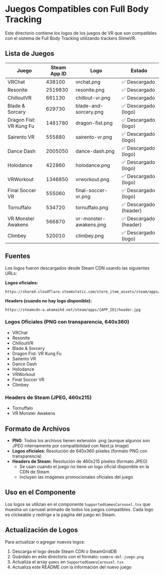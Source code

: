 # Juegos Compatibles con Full Body Tracking

Este directorio contiene los logos de los juegos de VR que son compatibles con el sistema de Full Body Tracking utilizando trackers SlimeVR.

## Lista de Juegos

| Juego | Steam App ID | Logo | Estado |
|-------|-------------|------|--------|
| VRChat | 438100 | vrchat.png | ✅ Descargado |
| Resonite | 2519830 | resonite.png | ✅ Descargado |
| ChilloutVR | 661130 | chillout-vr.png | ✅ Descargado |
| Blade & Sorcery | 629730 | blade-and-sorcery.png | ✅ Descargado (logo) |
| Dragon Fist: VR Kung Fu | 1481780 | dragon-fist.png | ✅ Descargado (logo) |
| Sairento VR | 555880 | sairento-vr.png | ✅ Descargado (logo) |
| Dance Dash | 2005050 | dance-dash.png | ✅ Descargado (logo) |
| Holodance | 422860 | holodance.png | ✅ Descargado (logo) |
| VRWorkout | 1346850 | vrworkout.png | ✅ Descargado (logo) |
| Final Soccer VR | 555060 | final-soccer-vr.png | ✅ Descargado (logo) |
| Tornuffalo | 534720 | tornuffalo.png | ✅ Descargado (header) |
| VR Monster Awakens | 566870 | vr-monster-awakens.png | ✅ Descargado (header) |
| Climbey | 520010 | climbey.png | ✅ Descargado (logo) |

## Fuentes

Los logos fueron descargados desde Steam CDN usando las siguientes URLs:

**Logos oficiales:**
```
https://shared.cloudflare.steamstatic.com/store_item_assets/steam/apps/{APP_ID}/logo.png
```

**Headers (cuando no hay logo disponible):**
```
https://steamcdn-a.akamaihd.net/steam/apps/{APP_ID}/header.jpg
```

### Logos Oficiales (PNG con transparencia, 640x360)
- VRChat
- Resonite  
- ChilloutVR
- Blade & Sorcery
- Dragon Fist: VR Kung Fu
- Sairento VR
- Dance Dash
- Holodance
- VRWorkout
- Final Soccer VR
- Climbey

### Headers de Steam (JPEG, 460x215)
- Tornuffalo
- VR Monster Awakens

## Formato de Archivos

- **PNG**: Todos los archivos tienen extensión .png (aunque algunos son JPEG internamente por compatibilidad con Next.js Image)
- **Logos oficiales**: Resolución de 640x360 píxeles (formato PNG con transparencia)
- **Headers de Steam**: Resolución de 460x215 píxeles (formato JPEG)
  - Se usan cuando el juego no tiene un logo oficial disponible en la CDN de Steam
  - Incluyen las imágenes promocionales oficiales del juego

## Uso en el Componente

Los logos se utilizan en el componente `SupportedGamesCarousel.tsx` que muestra un carrusel animado de todos los juegos compatibles. Cada logo es clickeable y redirige a la página del juego en Steam.

## Actualización de Logos

Para actualizar o agregar nuevos logos:

1. Descarga el logo desde Steam CDN o SteamGridDB
2. Guárdalo en este directorio con el formato: `nombre-del-juego.png`
3. Actualiza el array `games` en `SupportedGamesCarousel.tsx`
4. Actualiza este README con la información del nuevo juego
